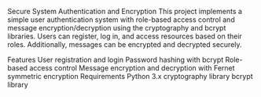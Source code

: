 Secure System Authentication and Encryption This project implements a simple user authentication system with role-based access control and message encryption/decryption using the cryptography and bcrypt libraries. Users can register, log in, and access resources based on their roles. Additionally, messages can be encrypted and decrypted securely.

Features User registration and login Password hashing with bcrypt Role-based access control Message encryption and decryption with Fernet symmetric encryption Requirements Python 3.x cryptography library bcrypt library
